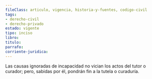 ```yaml
---
fileClass: articulo, vigencia, historia-y-fuentes, codigo-civil
tags:
- derecho-civil
- derecho-privado
estado: vigente
tipo: inciso
libro:
titulo:
parrafo:
corriente-juridica:
---
```

Las causas ignoradas de incapacidad no vician los actos del tutor o curador; pero, sabidas por él, pondrán fin a la tutela o curaduría.